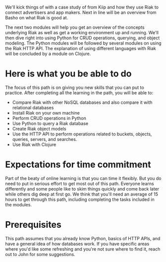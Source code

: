 <!--
{
  "name" : "before-we-begin",
  "freshnessDate" : 2015-01-12,
  "coverImage" : "http://www.nose2tail.co.uk/cat-matlock-derbyshire.jpg",
  "version" : "0.1",
  "title" : "Before We Begin",
  "description" : "Set expectations and assess initial confidence.",
  "license" : "CC Attribution-ShareAlike 4.0"
}
-->

<!-- @section, "tile": "Getting started" -->

<!-- @task, "tet" : "In order to get to know you better, paste in your name", "hasDeliverable" : true -->

We'll kick things of with a case study of from Kiip and how they use Riak to connect advertisers and app makers. Next in line will be an overview from Basho on what Riak is good at.

<!-- @link, "url" : "http://javarevisited.blogspot.com/2013/11/java-vs-python-which-programming-laungage-to-learn-first.html", "text" : "This link has https problems." -->

The next two modules will help you get an overview of the concepts underlying Riak as well as get a working environment up and running. We'll then dive right into using Python for CRUD operations, querying, and object modeling. The Python modules will be followed by several modules on using the Riak HTTP API. The explanation of using different languages with Riak will be concluded by a module on Clojure.


# Here is what you be able to do

The focus of this path is on giving you new skills that you can put to practice. After completing all the learning in the path, you will be able to:

- Compare Riak with other NoSQL databases and also compare it with relational databases
- Install Riak on your own machine
- Perform CRUD operations in Python
- Use Python to query a Riak database
- Create Riak object models
- Use the HTTP API to perform operations related to buckets, objects, queries, servers, and searches.
- Use Riak with Clojure

# Expectations for time commitment

Part of the beaty of online learning is that you can time it flexibly. But you do need to put in serious effort to get most out of this path. Everyone learns differently and some people like to skim things quickly and come back later while others dig deep at first go. We think that you'll need an average of 15 hours to get through this path, including completing the tasks included in the modules.

# Prerequisites

This path assumes that you already know Python, basics of HTTP APIs, and have a general idea of how databases work. If you have specific areas where you'd like some refreshing and you're not sure where to find it, reach out to John for some suggestions.
